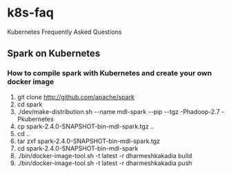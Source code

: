 # k8s-faq
Kubernetes Frequently Asked Questions 


## Spark on Kubernetes 

### How to compile spark with Kubernetes and create your own docker image 

1. git clone http://github.com/apache/spark
2. cd spark
3. ./dev/make-distribution.sh --name mdl-spark --pip --tgz -Phadoop-2.7 -Pkubernetes
4. cp spark-2.4.0-SNAPSHOT-bin-mdl-spark.tgz ..
5. cd ..
6. tar zxf spark-2.4.0-SNAPSHOT-bin-mdl-spark.tgz
7. cd spark-2.4.0-SNAPSHOT-bin-mdl-spark
8. ./bin/docker-image-tool.sh -t latest -r dharmeshkakadia build
9. ./bin/docker-image-tool.sh -t latest -r dharmeshkakadia push

